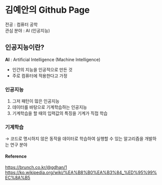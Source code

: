 # 김예안의 Github Page

전공 : 컴퓨터 공학   
관심 분야 : AI (인공지능)

## 인공지능이란?
__AI__
 : Artificial Intelligence (Machine Intelligence)   
+ 인간의 지능을 인공적으로 만든 것
+ 주로 컴퓨터에 적용한다고 가정

### 인공지능
1. 그저 패턴이 많은 인공지능
2. 데이터를 바탕으로 기계학습하는 인공지능
3. 기계학습을 할 때의 입력값의 특징을 기계가 직접 학습

### 기계학습
→ 코드로 명시하지 않은 동작을 데이터로 학습하여 실행할 수 있는 알고리즘을 개발하는 연구 분야

#### Reference
https://brunch.co.kr/@gdhan/1   
https://ko.wikipedia.org/wiki/%EA%B8%B0%EA%B3%84_%ED%95%99%EC%8A%B5
